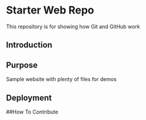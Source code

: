 # Starter Web Repo

This repository is for showing how Git and GitHub work
## Introduction

## Purpose

Sample website with plenty of files for demos

## Deployment

##How To Contribute
